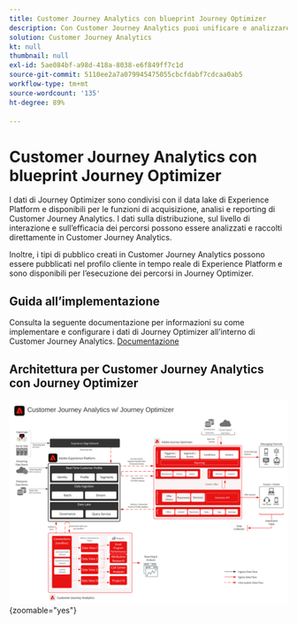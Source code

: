 ```yaml
---
title: Customer Journey Analytics con blueprint Journey Optimizer
description: Con Customer Journey Analytics puoi unificare e analizzare dati e comportamenti dei clienti dall’intero percorso del cliente, inclusi i dati di consegna e interazione provenienti da Journey Optimizer.
solution: Customer Journey Analytics
kt: null
thumbnail: null
exl-id: 5ae084bf-a98d-418a-8038-e6f849ff7c1d
source-git-commit: 5110ee2a7a079945475055cbcfdabf7cdcaa0ab5
workflow-type: tm+mt
source-wordcount: '135'
ht-degree: 89%

---
```


# Customer Journey Analytics con blueprint Journey Optimizer

I dati di Journey Optimizer sono condivisi con il data lake di Experience Platform e disponibili per le funzioni di acquisizione, analisi e reporting di Customer Journey Analytics. I dati sulla distribuzione, sul livello di interazione e sull’efficacia dei percorsi possono essere analizzati e raccolti direttamente in Customer Journey Analytics.

Inoltre, i tipi di pubblico creati in Customer Journey Analytics possono essere pubblicati nel profilo cliente in tempo reale di Experience Platform e sono disponibili per l’esecuzione dei percorsi in Journey Optimizer.

## Guida all’implementazione

Consulta la seguente documentazione per informazioni su come implementare e configurare i dati di Journey Optimizer all’interno di Customer Journey Analytics. [Documentazione](https://experienceleague.adobe.com/docs/journey-optimizer/using/reporting/reports/sharing-overview.html?lang=it)

## Architettura per Customer Journey Analytics con Journey Optimizer

![Diagramma dell’architettura](assets/CJA_AJO.svg){zoomable="yes"}
